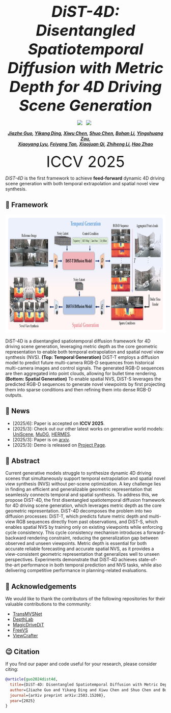 <!-- # <center> DiST-4D: Disentangled Spatiotemporal Diffusion with Metric Depth for 4D Driving Scene Generation -->

<div align="center">

___<font size="10">***DiST-4D: Disentangled Spatiotemporal Diffusion with Metric Depth for 4D Driving Scene Generation***</font>___
<br>
<br>
<a href='https://arxiv.org/pdf/2503.15208'><img src='https://img.shields.io/badge/arXiv-2503.15208-b31b1b.svg'></a>
&nbsp;
<a href='https://royalmelon0505.github.io/DiST-4D/'><img src='https://img.shields.io/badge/Project-Page-Green'></a>
&nbsp;

_**[Jiazhe Guo](https://scholar.google.com/citations?hl=zh-CN&user=pWLqZnoAAAAJ), [Yikang Ding](https://scholar.google.com/citations?hl=zh-CN&user=gdP9StQAAAAJ), [Xiwu Chen](https://scholar.google.com/citations?user=PVMQa-IAAAAJ), [Shuo Chen](), [Bohan Li](https://scholar.google.com/citations?hl=zh-CN&user=V-YdQiAAAAAJ), [Yingshuang Zou](https://heiheishuang.xyz), <br>[Xiaoyang Lyu](https://shawlyu.github.io/), [Feiyang Tan](https://scholar.google.com/citations?hl=zh-CN&user=KeiZBdMAAAAJ), [Xiaojuan Qi](https://scholar.google.com/citations?hl=zh-CN&user=bGn0uacAAAAJ), [Zhiheng Li](https://www.sigs.tsinghua.edu.cn/lzh_en/main.htm), [Hao Zhao](https://scholar.google.com/citations?hl=zh-CN&user=ygQznUQAAAAJ)**_
<br><br>
<font size="10">ICCV 2025</font>
</div>

<!-- ## DiST-4D: Disentangled Spatiotemporal Diffusion with Metric Depth for 4D Driving Scene Generation -->

<!-- [![arXiv paper](https://img.shields.io/badge/arXiv%20%2B%20supp-2503.-purple)](https://arxiv.org/abs/)
[![Code page](https://img.shields.io/badge/Project%20Page-DiST4D-red)](https://royalmelon0505.github.io/DiST-4D/) -->


*DiST-4D* is the first framework to achieve **feed-forward** dynamic 4D driving scene generation with both temporal extrapolation and spatial novel view synthesis.

## 💫  Framework
<div align=center><img width="960" height="372" src="./assets/Fig_ppl.png"/></div>

DiST-4D is a disentangled spatiotemporal diffusion framework for 4D driving scene generation, leveraging metric depth as the core geometric representation to enable both temporal extrapolation and spatial novel view synthesis (NVS). 
**(Top: Temporal Generation)** DiST-T employs a diffusion model to predict future multi-camera RGB-D sequences from historical multi-camera images and control signals. The generated RGB-D sequences are then aggregated into point clouds, allowing for bullet time rendering. **(Bottom: Spatial Generation)** To enable spatial NVS, DiST-S leverages the predicted RGB-D sequences to generate novel viewpoints by first projecting them into sparse conditions and then refining them into dense RGB-D outputs.

## 🔆 News
- [2025/6]: Paper is accepted on **ICCV 2025**.
- [2025/3]: Check out our other latest works on generative world models: [UniScene](https://github.com/Arlo0o/UniScene-Unified-Occupancy-centric-Driving-Scene-Generation/blob/master/README.md), [MuDG](https://github.com/heiheishuang/MuDG), [HERMES](https://lmd0311.github.io/HERMES/).
- [2025/3]: Paper is on [arxiv](https://arxiv.org/abs/2503.15208).
- [2025/3]: Demo is released on [Project Page](https://royalmelon0505.github.io/DiST-4D/).

## 👀 Abstract
Current generative models struggle to synthesize dynamic 4D driving scenes that simultaneously support temporal extrapolation and spatial novel view synthesis (NVS) without per-scene optimization. A key challenge lies in finding an efficient and generalizable geometric representation that seamlessly connects temporal and spatial synthesis. To address this, we propose DiST-4D, the first disentangled spatiotemporal diffusion framework for 4D driving scene generation, which leverages metric depth as the core geometric representation. DiST-4D decomposes the problem into two diffusion processes: DiST-T, which predicts future metric depth and multi-view RGB sequences directly from past observations, and DiST-S, which enables spatial NVS by training only on existing viewpoints while enforcing cycle consistency. This cycle consistency mechanism introduces a forward-backward rendering constraint, reducing the generalization gap between observed and unseen viewpoints. Metric depth is essential for both accurate reliable forecasting and accurate spatial NVS, as it provides a view-consistent geometric representation that generalizes well to unseen perspectives. Experiments demonstrate that DiST-4D achieves state-of-the-art performance in both temporal prediction and NVS tasks, while also delivering competitive performance in planning-related evaluations.






## 🙏 Acknowledgements
We would like to thank the contributors of the following repositories for their valuable contributions to the community:
- [TransMVSNet](https://github.com/megvii-research/TransMVSNet)
- [DepthLab](https://github.com/ant-research/DepthLab)
- [MagicDriveDiT](https://github.com/flymin/MagicDriveDiT)
- [FreeVS](https://github.com/esdolo/FreeVS)
- [ViewCrafter](https://github.com/Drexubery/ViewCrafter)




## 😉 Citation
If you find our paper and code useful for your research, please consider citing:

```bibtex
@article{guo2024dist4d,
  title={DiST-4D: Disentangled Spatiotemporal Diffusion with Metric Depth for 4D Driving Scene Generation},
  author={Jiazhe Guo and Yikang Ding and Xiwu Chen and Shuo Chen and Bohan Li and Yingshuang Zou and Xiaoyang Lyu and Feiyang Tan and Xiaojuan Qi and Zhiheng Li and Hao Zhao},
  journal={arXiv preprint arXiv:2503.15208},
  year={2025}
}
```

